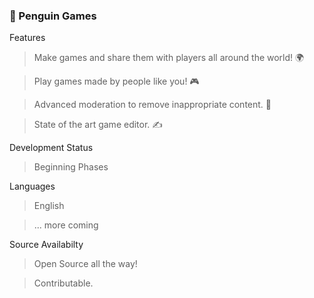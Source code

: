 ### 🐧 Penguin Games
Features
> Make games and share them with players all around the world! 🌍

> Play games made by people like you! 🎮

> Advanced moderation to remove inappropriate content. 🔞

> State of the art game editor. ✍️

Development Status
> Beginning Phases

Languages
> English

> ... more coming

Source Availabilty
> Open Source all the way!

> Contributable.